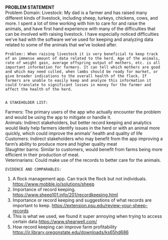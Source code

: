 **PROBLEM STATEMENT**  
	Problem Domain: Livestock: My dad is a farmer and has raised many different kinds of livestock, including sheep, turkeys, chickens, cows, and more. I spent a lot of time working with him to care for and raise the animals, and have first hand experience with many of the difficulties that can be involved with raising livestock. I have especially noticed difficulties we’ve had with the software we’ve used for keeping and analyzing data related to some of the animals that we’ve looked after.  
  
  
	Problem:: When raising livestock it is very beneficial to keep track of an immense amount of data related to the herd. Age of the animals, rate of weight gain, average offspring output of mothers, etc. is all important information for farmers. It can tell which mothers are good and which may need culled, when lambs should be ready for market, or give broader indications to the overall health of the flock. If farmers are unable to easily keep and analyze this information it could translate to significant losses in money for the farmer and affect the health of the herd.  
  
  
	A STAKEHOLDER LIST:  
Farmers: The primary users of the app who actually encounter the problem and would be using the app to mitigate or handle it.  
Animals: Indirect stakeholders, but better record keeping and analytics would likely help farmers identify issues in the herd or with an animal more quickly, which could improve the animals’ health and quality of life  
Customers: Indirect stakeholders who may benefit from the app improving a farm’s ability to produce more and higher quality meat  
Slaughter barns: Similar to customers, would benefit from farms being more efficient in their production of meat.  
Veterinarians: Could make use of the records to better care for the animals.  
   
	EVIDENCE AND COMPARABLES:  
  
1. A flock management app. Can track the flock but not individuals. https://www.mobble.io/solutions/sheep
2. Importance of record keeping. https://www.sheep101.info/201/recordkeeping.html
3. Importance or record keeping and suggestions of what records are important to keep. https://extension.psu.edu/review-your-sheep-records
4. This is what we used, we found it super annoying when trying to access certain data https://www.shearwell.com/
5. How record keeping can improve farm profitability https://ir.library.oregonstate.edu/downloads/ks65hd686